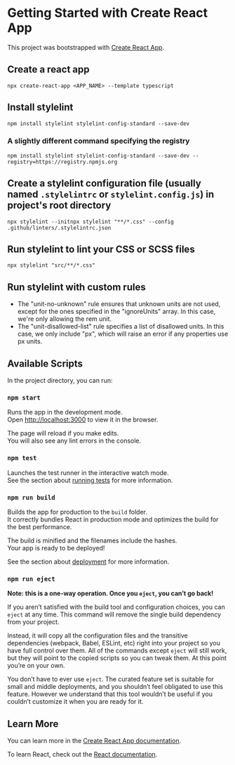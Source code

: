 # Getting Started with Create React App

This project was bootstrapped with [Create React App](https://github.com/facebook/create-react-app).

## Create a react app
    npx create-react-app <APP_NAME> --template typescript

## Install stylelint
    npm install stylelint stylelint-config-standard --save-dev

### A slightly different command specifying the registry
    npm install stylelint stylelint-config-standard --save-dev --registry=https://registry.npmjs.org  

## Create a stylelint configuration file (usually named `.stylelintrc` or `stylelint.config.js`) in project's root directory
    npx stylelint --initnpx stylelint "**/*.css" --config .github/linters/.stylelintrc.json  

## Run stylelint to lint your CSS or SCSS files
    npx stylelint "src/**/*.css"

## Run stylelint with custom rules
    

- The "unit-no-unknown" rule ensures that unknown units are not used, except for the ones specified in the "ignoreUnits" array. In this case, we're only allowing the rem unit.
- The "unit-disallowed-list" rule specifies a list of disallowed units. In this case, we only include "px", which will raise an error if any properties use px units.

## Available Scripts

In the project directory, you can run:

### `npm start`

Runs the app in the development mode.\
Open [http://localhost:3000](http://localhost:3000) to view it in the browser.

The page will reload if you make edits.\
You will also see any lint errors in the console.

### `npm test`

Launches the test runner in the interactive watch mode.\
See the section about [running tests](https://facebook.github.io/create-react-app/docs/running-tests) for more information.

### `npm run build`

Builds the app for production to the `build` folder.\
It correctly bundles React in production mode and optimizes the build for the best performance.

The build is minified and the filenames include the hashes.\
Your app is ready to be deployed!

See the section about [deployment](https://facebook.github.io/create-react-app/docs/deployment) for more information.

### `npm run eject`

**Note: this is a one-way operation. Once you `eject`, you can’t go back!**

If you aren’t satisfied with the build tool and configuration choices, you can `eject` at any time. This command will remove the single build dependency from your project.

Instead, it will copy all the configuration files and the transitive dependencies (webpack, Babel, ESLint, etc) right into your project so you have full control over them. All of the commands except `eject` will still work, but they will point to the copied scripts so you can tweak them. At this point you’re on your own.

You don’t have to ever use `eject`. The curated feature set is suitable for small and middle deployments, and you shouldn’t feel obligated to use this feature. However we understand that this tool wouldn’t be useful if you couldn’t customize it when you are ready for it.

## Learn More

You can learn more in the [Create React App documentation](https://facebook.github.io/create-react-app/docs/getting-started).

To learn React, check out the [React documentation](https://reactjs.org/).
